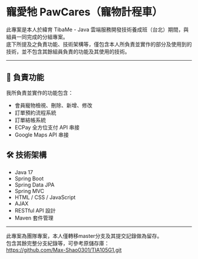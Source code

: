 # 寵愛牠 PawCares（寵物計程車）

此專案是本人於緯育 TibaMe - Java 雲端服務開發技術養成班（台北）期間，與組員一同完成的分組專案。  
底下所提及之負責功能、技術架構等，僅包含本人所負責並實作的部分及使用到的技術，並不包含其餘組員負責的功能及其使用的技術。    


---

## 🔧 負責功能

我所負責並實作的功能包含：

- 會員寵物檢視、刪除、新增、修改
- 訂單預約流程系統
- 訂單結帳系統
- ECPay 全方位支付 API 串接
- Google Maps API 串接


## 🛠️ 技術架構

- Java 17
- Spring Boot
- Spring Data JPA
- Spring MVC
- HTML / CSS / JavaScript
- AJAX
- RESTful API 設計
- Maven 套件管理
  
---

此專案為團隊專案，本人僅轉移master分支及其提交記錄做為留存。    
包含其餘完整分支紀錄等，可參考原儲存庫：  
https://github.com/Max-Shao0301/TIA105G1.git  

